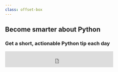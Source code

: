 ```yaml
---
class: offset-box
---
```


## Become smarter about Python

### Get a short, actionable Python tip each day

<iframe src="https://embeds.beehiiv.com/5d8e5d78-3d6e-46d4-b5c7-b7c8d1b409e6?slim=true" data-test-id="beehiiv-embed" height="52" width="70%" frameborder="0" scrolling="no" style="margin: 0; border-radius: 0px !important; background-color: transparent;"></iframe>

